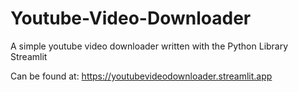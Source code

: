 # Youtube-Video-Downloader
A simple youtube video downloader written with the Python Library Streamlit

Can be found at: https://youtubevideodownloader.streamlit.app
